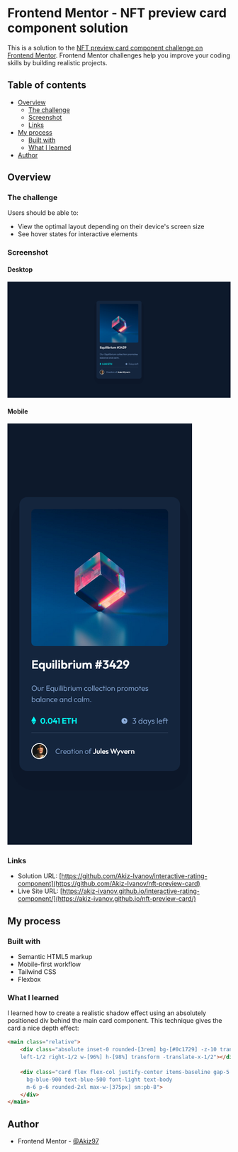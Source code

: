 # Frontend Mentor - NFT preview card component solution

This is a solution to the [NFT preview card component challenge on Frontend Mentor](https://www.frontendmentor.io/challenges/nft-preview-card-component-SbdUL_w0U). Frontend Mentor challenges help you improve your coding skills by building realistic projects. 

## Table of contents

- [Overview](#overview)
  - [The challenge](#the-challenge)
  - [Screenshot](#screenshot)
  - [Links](#links)
- [My process](#my-process)
  - [Built with](#built-with)
  - [What I learned](#what-i-learned)
- [Author](#author)

## Overview

### The challenge

Users should be able to:

- View the optimal layout depending on their device's screen size
- See hover states for interactive elements

### Screenshot

#### Desktop

![Desktop screenshot](./screenshots/desktop-screenshot.png)

#### Mobile

![Mobile screenshot](./screenshots/mobile-screenshot.png)

### Links

- Solution URL: [https://github.com/Akiz-Ivanov/interactive-rating-component](https://github.com/Akiz-Ivanov/nft-preview-card)
- Live Site URL: [https://akiz-ivanov.github.io/interactive-rating-component/](https://akiz-ivanov.github.io/nft-preview-card/)

## My process

### Built with

- Semantic HTML5 markup
- Mobile-first workflow
- Tailwind CSS
- Flexbox

### What I learned

I learned how to create a realistic shadow effect using an absolutely positioned div behind the main card component. This technique gives the card a nice depth effect:

```html
<main class="relative">
    <div class="absolute inset-0 rounded-[3rem] bg-[#0c1729] -z-10 translate-y-7
    left-1/2 right-1/2 w-[96%] h-[98%] transform -translate-x-1/2"></div>
    
    <div class="card flex flex-col justify-center items-baseline gap-5
      bg-blue-900 text-blue-500 font-light text-body
      m-6 p-6 rounded-2xl max-w-[375px] sm:pb-8">
    </div>
</main>
```

## Author

- Frontend Mentor - [@Akiz97](https://www.frontendmentor.io/profile/Akiz97)